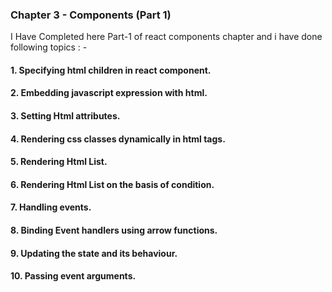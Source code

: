 ### Chapter 3 - Components (Part 1)

I Have Completed here Part-1 of react components chapter and i have done following topics : -

#### 1. Specifying html children in react component.
#### 2. Embedding javascript expression with html.
#### 3. Setting Html attributes. 
#### 4. Rendering css classes dynamically in html tags.
#### 5. Rendering Html List.
#### 6. Rendering Html List on the basis of condition. 
#### 7. Handling events.
#### 8. Binding Event handlers using arrow functions.
#### 9. Updating the state and its behaviour.
#### 10. Passing event arguments.

